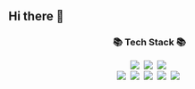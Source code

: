 ## Hi there 👋
<!--
- 🌱 I’m currently learning ...HTML5/JavaScript/CSS3
- 👯 I’m looking to collaborate on ...
- 🤔 I’m looking for help with ...
- 💬 Ask me about ...
- 📫 How to reach me: ...sera04645@naver.com
- 😄 Pronouns: ...
- ⚡ Fun fact: ...like to learning code
-->
<h3 align="center">📚 Tech Stack 📚</h3>
<p align="center">
  <img src="https://img.shields.io/badge/HTML-E34F26?style=flat-square&logo=HTML5&logoColor=white"/></a>&nbsp 
  <img src="https://img.shields.io/badge/Css-1572B6?style=flat-square&logo=CSS3&logoColor=white"/></a>&nbsp 
  <img src="https://img.shields.io/badge/Javascript-ffb13b?style=flat-square&logo=Javascript&logoColor=white"/></a>&nbsp 
  <br>
  <img src="https://img.shields.io/badge/Photoshop-31A8FF?style=flat-square&logo=Adobe Photoshop&logoColor=white"/></a>&nbsp 
  <img src="https://img.shields.io/badge/Illustrator-FF9A00?style=flat-square&logo=Adobe Illustrator&logoColor=white"/></a>&nbsp 
  <img src="https://img.shields.io/badge/Premiere-9999FF?style=flat-square&logo=Adobe Premiere Pro&logoColor=white"/></a>&nbsp 
  <img src="https://img.shields.io/badge/AfterEffects-9999FF?style=flat-square&logo=Adobe After Effects&logoColor=white"/></a>&nbsp 
  <img src="https://img.shields.io/badge/Figma-F24E1E?style=flat-square&logo=Figma&logoColor=white"/></a>&nbsp 
</p>

